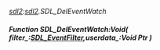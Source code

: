 _[sdl2](../../modules/sdl2/sdl2-module.md):[sdl2](../../modules/sdl2/sdl2-module.md).SDL\_DelEventWatch_
##### Function SDL\_DelEventWatch:Void( filter_:[SDL_EventFilter](../../modules/sdl2/sdl2-sdl_eventfilter.md),userdata_:Void Ptr )
